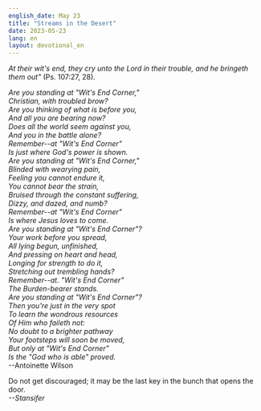 ```yaml
---
english_date: May 23
title: "Streams in the Desert"
date: 2023-05-23
lang: en
layout: devotional_en
---
```





<p><em>At their wit's end, they cry unto the Lord in their trouble, and he bringeth them out" </em>(Ps. 107:27, 28).

</p>

<p><em>Are you standing at "Wit's End Corner,"</em><br/> <em><em>Christian, with troubled brow?</em><br/> <em>Are you thinking of what is before you,</em><br/> <em>And all you are bearing now?</em><br/> <em>Does all the world seem against you,</em><br/> <em>And you in the battle alone?</em><br/> <em>Remember--at "Wit's End Corner"</em><br/> <em>Is just where God's power is shown.</em><br/> <em>Are you standing at "Wit's End Corner,"</em><br/> <em>Blinded with wearying pain,</em><br/> <em>Feeling you cannot endure it,</em><br/> <em>You cannot bear the strain,</em><br/> <em>Bruised through the constant suffering,</em><br/> <em>Dizzy, and dazed, and numb?</em><br/> <em>Remember--at "Wit's End Corner"</em><br/> <em>Is where Jesus loves to come.</em><br/> <em>Are you standing at "Wit's End Corner"?</em><br/> <em>Your work before you spread,</em><br/> <em>All lying begun, unfinished,</em><br/> <em>And pressing on heart and head,</em><br/> <em>Longing for strength to do it,</em><br/> <em>Stretching out trembling hands?</em><br/> <em>Remember--at. "Wit's End Corner"</em><br/> <em>The Burden-bearer stands.</em><br/> <em>Are you standing at "Wit's End Corner"?</em><br/> <em>Then you're just in the very spot</em><br/> <em>To learn the wondrous resources</em><br/> <em>Of Him who faileth not:</em><br/> <em>No doubt to a brighter pathway</em><br/> <em>Your footsteps will soon be moved,</em><br/> <em>But only at "Wit's End Corner"</em></em><br/> <em>Is the "God who is able" proved.</em><br/> --Antoinette Wilson

</p>

<p>Do not get discouraged; it may be the last key in the bunch that opens the door.<br/> <em>--Stansifer</em>

</p>

<p></p>